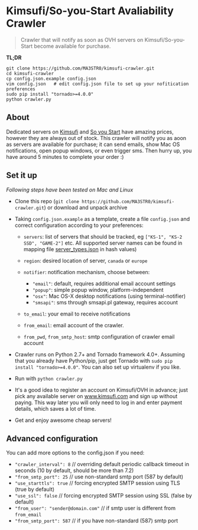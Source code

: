 Kimsufi/So-you-Start Avaliability Crawler
============================

> Crawler that will notify as soon as OVH servers on Kimsufi/So-you-Start become available for purchase.

**TL;DR**

    git clone https://github.com/MA3STR0/kimsufi-crawler.git
    cd kimsufi-crawler
    cp config.json.example config.json
    vim config.json   # edit config.json file to set up your nofitication preferences
    sudo pip install "tornado>=4.0.0"
    python crawler.py

About
-----

Dedicated servers on [Kimsufi](http://www.kimsufi.com) and [So you Start](http://www.soyoustart.com) have amazing prices, however they are always out of stock. This crawler will notify you as aoon as servers are available for purchase; it can send emails, show Mac OS notifications, open popup windows, or even trigger sms. Then hurry up, you have around 5 minutes to complete your order :)

Set it up
---------

_Following steps have been tested on Mac and Linux_

- Clone this repo (`git clone https://github.com/MA3STR0/kimsufi-crawler.git`) or download and unpack archive
- Taking `config.json.example` as a template, create a file `config.json` and correct configuration according to your preferences:
  - `servers`: list of servers that should be tracked, eg `["KS-1", "KS-2 SSD", "GAME-2"]` etc. All supported server names can be found in mapping file [server_types.json](/blob/master/server_types.json) in hash values)

  - `region`: desired location of server, `canada` or `europe`

  - `notifier`: notification mechanism, choose between:
    - `"email"`: default, requires additional email account settings
    - `"popup"`: simple popup window, platform-independent
    - `"osx"`: Mac OS-X desktop notifications (using terminal-notifier)
    - `"smsapi"`: sms through smsapi.pl gateway, requires account

  - `to_email`: your email to receive notifications
  - `from_email`: email account of the crawler.
  - `from_pwd`, `from_smtp_host`: smtp configuration of crawler email account

- Crawler runs on Python 2.7+ and Tornado framework 4.0+. Assuming that you already have Python/pip, just get Tornado with `sudo pip install "tornado>=4.0.0"`. You can also set up virtualenv if you like.
- Run with `python crawler.py`
- It's a good idea to register an account on Kimsufi/OVH in advance; just pick any available server on www.kimsufi.com and sign up without paying. This way later you will only need to log in and enter payment details, which saves a lot of time.
- Get and enjoy awesome cheap servers!


Advanced configuration
----------------------

You can add more options to the config.json if you need:

- `"crawler_interval": 8`    // overriding default periodic callback timeout in seconds (10 by default, should be more than 7.2)
- `"from_smtp_port": 25` // use non-standard smtp port (587 by default)
- `"use_starttls": true` // forcing encrypted SMTP session using TLS (true by default)
- `"use_ssl": false` // forcing encrypted SMTP session using SSL (false by default)
- `"from_user": "sender@domain.com"`  // if smtp user is different from `from_email`
- `"from_smtp_port": 587` // if you have non-standard (587) smtp port
